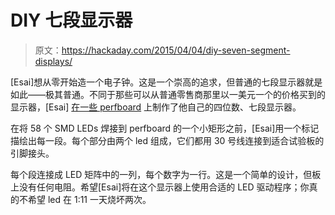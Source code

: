 # DIY 七段显示器

> 原文：<https://hackaday.com/2015/04/04/diy-seven-segment-displays/>

[Esai]想从零开始造一个电子钟。这是一个崇高的追求，但普通的七段显示器就是如此——极其普通。不同于那些可以从普通零售商那里以一美元一个的价格买到的显示器，[Esai] [在一些 perfboard](http://blog.esai.pw/2015/04/an-smd-4-digit-7-segment-diy-display.html) 上制作了他自己的四位数、七段显示器。

在将 58 个 SMD LEDs 焊接到 perfboard 的一个小矩形之前，[Esai]用一个标记描绘出每一段。每个部分由两个 led 组成，它们都用 30 号线连接到适合试验板的引脚接头。

每个段连接成 LED 矩阵中的一列，每个数字为一行。这是一个简单的设计，但板上没有任何电阻。希望[Esai]将在这个显示器上使用合适的 LED 驱动程序；你真的不希望 led 在 1:11 一天烧坏两次。